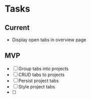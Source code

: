 # Tasks

## Current

- Display open tabs in overview page

## MVP

- [ ] Group tabs into projects
- [ ] CRUD tabs to projects
- [ ] Persist project tabs
- [ ] Style project tabs
- [ ]
